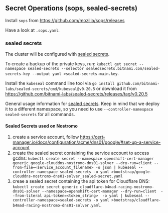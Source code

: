 ## Secret Operations (sops, sealed-secrets)

Install `sops` from <https://github.com/mozilla/sops/releases>

Have a look at `.sops.yaml`.

### sealed secrets

The cluster will be configured with [sealed secrets](https://github.com/redhat-cop/gitops-catalog/sealed-secrets-operator/overlays/default/README.md).

To create a backup of the private keys, run: `kubectl get secret --namespace sealed-secrets --selector sealedsecrets.bitnami.com/sealed-secrets-key --output yaml >sealed-secrets-main.key`.

Install the `kubeseal` command line tool via `go install github.com/bitnami-labs/sealed-secrets/cmd/kubeseal@v0.20.5`
or download it from <https://github.com/bitnami-labs/sealed-secrets/releases/tag/v0.20.5>

General usage information for [sealed secrets](https://github.com/bitnami-labs/sealed-secrets#usage). Keep in mind that
we deploy it to a different namespace, so you need to use `--controller-namespace sealed-secrets` for all commands.

#### Sealed Secrets used on Nostromo

1. create a service account, follow <https://cert-manager.io/docs/configuration/acme/dns01/google/#set-up-a-service-account>
2. create the sealed secret containing the service account to access gcdns: `kubectl create secret --namespace openshift-cert-manager generic google-clouddns-nostromo-dns01-solver --dry-run=client --from-file=<service_account_filename> -o json | kubeseal --controller-namespace sealed-secrets -o yaml >bootstrap/google-clouddns-nostromo-dns01-solver_sealed-secret.yaml`
3. creae a sealed secret containing the api token for Cloudflare DNS: `kubectl create secret generic cloudflare-b4mad-racing-nostromo-dns01-solver --namespace=openshift-cert-manager --dry-run=client  --from-literal api-token=<token_string>  -o yaml | kubeseal --controller-namespace=sealed-secrets -o yaml >bootstrap/cloudflare-b4mad-racing-nostromo-dns01-solver.yaml`.
